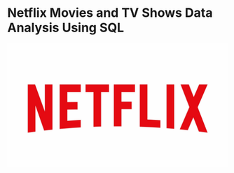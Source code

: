 # Netflix Movies and TV Shows Data Analysis Using SQL
![Netflix_Logo](https://github.com/Vighnesh3232/Netflix_SQL_Project/blob/main/netflix%20image.jpg)
